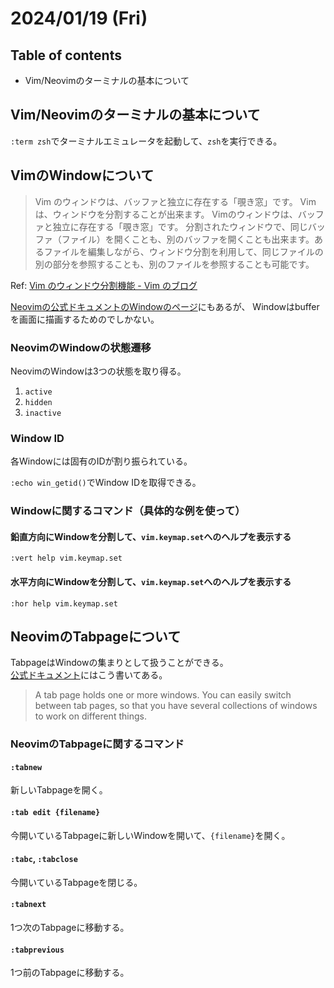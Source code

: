# 2024/01/19 (Fri)

## Table of contents

- Vim/Neovimのターミナルの基本について

## Vim/Neovimのターミナルの基本について

`:term zsh`でターミナルエミュレータを起動して、`zsh`を実行できる。

## VimのWindowについて

> Vim のウィンドウは、バッファと独立に存在する「覗き窓」です。
> Vimは、ウィンドウを分割することが出来ます。
> Vimのウィンドウは、バッファと独立に存在する「覗き窓」です。
> 分割されたウィンドウで、同じバッファ（ファイル）を開くことも、別のバッファを開くことも出来ます。あるファイルを編集しながら、ウィンドウ分割を利用して、同じファイルの別の部分を参照することも、別のファイルを参照することも可能です。

Ref:
[Vim のウィンドウ分割機能 - Vim のブログ](https://vimblog.hatenablog.com/entry/vim_window)

[Neovimの公式ドキュメントのWindowのページ](https://neovim.io/doc/user/windows.html#windows-intro)にもあるが、
Windowはbufferを画面に描画するためのでしかない。

### NeovimのWindowの状態遷移

NeovimのWindowは3つの状態を取り得る。

1. `active`
2. `hidden`
3. `inactive`

### Window ID

各Windowには固有のIDが割り振られている。

`:echo win_getid()`でWindow IDを取得できる。

### Windowに関するコマンド（具体的な例を使って）

#### 鉛直方向にWindowを分割して、`vim.keymap.set`へのヘルプを表示する

```
:vert help vim.keymap.set
```

#### 水平方向にWindowを分割して、`vim.keymap.set`へのヘルプを表示する

```
:hor help vim.keymap.set
```

## NeovimのTabpageについて

TabpageはWindowの集まりとして扱うことができる。\
[公式ドキュメント](https://neovim.io/doc/user/tabpage.html#tab-page)にはこう書いてある。

> A tab page holds one or more windows. You can easily switch between tab pages,
> so that you have several collections of windows to work on different things.

### NeovimのTabpageに関するコマンド

#### `:tabnew`

新しいTabpageを開く。

#### `:tab edit {filename}`

今開いているTabpageに新しいWindowを開いて、`{filename}`を開く。

#### `:tabc`, `:tabclose`

今開いているTabpageを閉じる。

#### `:tabnext`

1つ次のTabpageに移動する。

#### `:tabprevious`

1つ前のTabpageに移動する。
